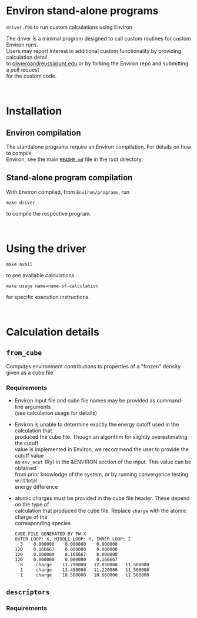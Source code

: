 # Environ stand-alone programs

`driver.f90` to run custom calculations using Environ

The driver is a minimal program designed to call custom routines for custom Environ runs. <br> Users may report interest in additional custom functionality by providing calculation detail <br> to olivieroandreussi@unt.edu or by forking the Environ repo and submitting a pull request <br> for the custom code.

<br>

# Installation

## Environ compilation

The standalone programs require an Environ compilation. For details on how to compile <br> Environ, see the main [`README.md`](../README.md) file in the root directory.

## Stand-alone program compilation

With Environ compiled, from `Environ/programs`, run

    make driver

to compile the respective program.

<br>

# Using the driver

    make avail

to see available calculations.

    make usage name=name-of-calculation

for specific execution instructions.

<br>

# Calculation details

## `from_cube`

Computes environment contributions to properties of a "frozen" density given as a cube file

### Requirements

- Environ input file and cube file names may be provided as command-line arguments <br> (see calculation usage for details)

- Environ is unable to determine exactly the energy cutoff used in the calculation that <br> produced the cube file. Though an algorithm for slightly overestimating the cutoff <br> value is implemented in Environ, we recommend the user to provide the cutoff value <br> as `env_ecut` (Ry) in the &ENVIRON section of the input. This value can be obtained <br> from prior knowledge of the system, or by running convergence testing w.r.t total <br> energy difference

- atomic charges must be provided in the cube file header. These depend on the type of <br> calculation that produced the cube file. Replace `charge` with the atomic charge of the <br> corresponding species

  ```
  CUBE FILE GENERATED BY PW.X
  OUTER LOOP: X, MIDDLE LOOP: Y, INNER LOOP: Z
    3    0.000000    0.000000    0.000000
  120    0.166667    0.000000    0.000000
  120    0.000000    0.166667    0.000000
  120    0.000000    0.000000    0.166667
    8     charge    11.790000   12.050000   11.500000
    1     charge    13.450000   11.220000   11.500000
    1     charge    10.560000   10.660000   11.500000
  ```

## `descriptors`

### Requirements

